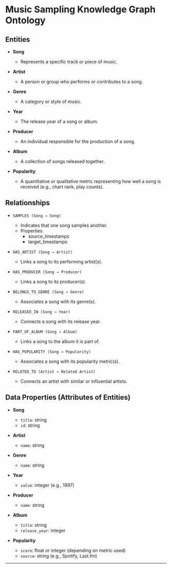 # Music Sampling Knowledge Graph Ontology

## Entities

- **Song**
  - Represents a specific track or piece of music.

- **Artist**
  - A person or group who performs or contributes to a song.

- **Genre**
  - A category or style of music.

- **Year**
  - The release year of a song or album.

- **Producer**
  - An individual responsible for the production of a song.

- **Album**
  - A collection of songs released together.

- **Popularity**
  - A quantitative or qualitative metric representing how well a song is received (e.g., chart rank, play counts).

## Relationships

- `SAMPLES (Song → Song)`
  - Indicates that one song samples another.
  - Properties
    - source_timestamps
    - target_timestamps

- `HAS_ARTIST (Song → Artist)`
  - Links a song to its performing artist(s).

- `HAS_PRODUCER (Song → Producer)`
  - Links a song to its producer(s).

- `BELONGS_TO_GENRE (Song → Genre)`
  - Associates a song with its genre(s).

- `RELEASED_IN (Song → Year)`
  - Connects a song with its release year.

- `PART_OF_ALBUM (Song → Album)`
  - Links a song to the album it is part of.

- `HAS_POPULARITY (Song → Popularity)`
  - Associates a song with its popularity metric(s).

- `RELATED_TO (Artist → Related Artist)`
  - Connects an artist with similar or influential artists.

## Data Properties (Attributes of Entities)

- **Song**
  - `title`: string
  - `id`: string

- **Artist**
  - `name`: string

- **Genre**
  - `name`: string

- **Year**
  - `value`: integer (e.g., 1997)

- **Producer**
  - `name`: string

- **Album**
  - `title`: string
  - `release_year`: integer

- **Popularity**
  - `score`: float or integer (depending on metric used)
  - `source`: string (e.g., Spotify, Last.fm)


---